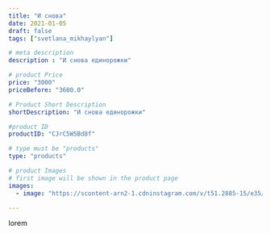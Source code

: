 ```yaml
---
title: "И снова"
date: 2021-01-05
draft: false
tags: ["svetlana_mikhaylyan"]

# meta description
description : "И снова единорожки"

# product Price
price: "3000"
priceBefore: "3600.0"

# Product Short Description
shortDescription: "И снова единорожки"

#product ID
productID: "CJrC5W5Bd8f"

# type must be "products"
type: "products"

# product Images
# first image will be shown in the product page
images:
  - image: "https://scontent-arn2-1.cdninstagram.com/v/t51.2885-15/e35/129297681_158165109089975_5505521402315269223_n.jpg?se=7&tp=1&_nc_ht=scontent-arn2-1.cdninstagram.com&_nc_cat=111&_nc_ohc=oQqtu8vcJUsAX8H89kc&oh=ebc0a2b0fbb752756ba1a8c62770970f&oe=60747E7E&ig_cache_key=MjQ4MDA4ODc1NzQ3OTc5MjQxNQ%3D%3D.2"

---
```

lorem
